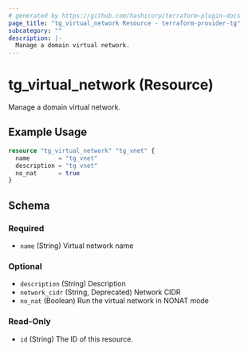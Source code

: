 ```yaml
---
# generated by https://github.com/hashicorp/terraform-plugin-docs
page_title: "tg_virtual_network Resource - terraform-provider-tg"
subcategory: ""
description: |-
  Manage a domain virtual network.
---
```


# tg_virtual_network (Resource)

Manage a domain virtual network.

## Example Usage

```terraform
resource "tg_virtual_network" "tg_vnet" {
  name        = "tg_vnet"
  description = "tg vnet"
  no_nat      = true
}
```

<!-- schema generated by tfplugindocs -->
## Schema

### Required

- `name` (String) Virtual network name

### Optional

- `description` (String) Description
- `network_cidr` (String, Deprecated) Network CIDR
- `no_nat` (Boolean) Run the virtual network in NONAT mode

### Read-Only

- `id` (String) The ID of this resource.
